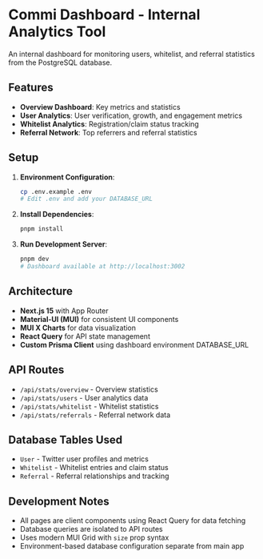 # Commi Dashboard - Internal Analytics Tool

An internal dashboard for monitoring users, whitelist, and referral statistics from the PostgreSQL database.

## Features

- **Overview Dashboard**: Key metrics and statistics
- **User Analytics**: User verification, growth, and engagement metrics  
- **Whitelist Analytics**: Registration/claim status tracking
- **Referral Network**: Top referrers and referral statistics

## Setup

1. **Environment Configuration**:
   ```bash
   cp .env.example .env
   # Edit .env and add your DATABASE_URL
   ```

2. **Install Dependencies**:
   ```bash
   pnpm install
   ```

3. **Run Development Server**:
   ```bash
   pnpm dev
   # Dashboard available at http://localhost:3002
   ```

## Architecture

- **Next.js 15** with App Router
- **Material-UI (MUI)** for consistent UI components
- **MUI X Charts** for data visualization
- **React Query** for API state management
- **Custom Prisma Client** using dashboard environment DATABASE_URL

## API Routes

- `/api/stats/overview` - Overview statistics
- `/api/stats/users` - User analytics data
- `/api/stats/whitelist` - Whitelist statistics
- `/api/stats/referrals` - Referral network data

## Database Tables Used

- `User` - Twitter user profiles and metrics
- `Whitelist` - Whitelist entries and claim status
- `Referral` - Referral relationships and tracking

## Development Notes

- All pages are client components using React Query for data fetching
- Database queries are isolated to API routes
- Uses modern MUI Grid with `size` prop syntax
- Environment-based database configuration separate from main app